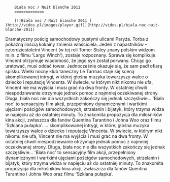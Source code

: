 
        Biała noc / Nuit blanche 2011 
        =============
        
        [![Biała noc / Nuit blanche 2011 ](http://vidos.pl/images/player.gif)](http://vidos.pl/biala-noc-nuit-blanche-2011)
        
        
 Dramatyczny pościg samochodowy pustymi ulicami Paryża. Torba z pokaźną ilością kokainy zmienia właściciela. Jeden z napastników – czterdziestoletni Vincent (w tej roli Tomer Sisley znany polskim widzom m.in. z filmu 'Largo Winch'), zostaje rozpoznany. Sprawa się komplikuje. Vincent otrzymuje wiadomość, że jego syn został porwany. Chcąc go uratować, musi oddać towar. Jednocześnie okazuje się, że sam padł ofiarą spisku. Wielki nocny klub taneczny Le Tarmac staje się sceną skomplikowanej intrygi, w której głośna muzyka towarzyszy walce o dziecko i reputację Vincenta. W świecie, w którym nikt nikomu nie ufa, Vincent nie ma wyjścia i musi grać na dwa fronty. W ostatniej chwili niespodziewanie otrzymuje jednak pomoc z najmniej oczekiwanej strony. Długa, biała noc nie dla wszystkich zakończy się jednak szczęśliwie… 'Biała noc' to sensacyjny film akcji, przepełniony dynamicznymi i wartkimi ujęciami pościgów samochodowych, strzelanin i bijatyk, który trzyma widza w napięciu aż do ostatniej minuty. To znakomita propozycja dla miłośników kina akcji, zwłaszcza dla fanów Quentina Tarantino i Johna Woo oraz filmu 'Szklana pułapka'.  ... skomplikowanej intrygi, w której głośna muzyka towarzyszy walce o dziecko i reputację Vincenta. W świecie, w którym nikt nikomu nie ufa, Vincent nie ma wyjścia i musi grać na dwa fronty. W ostatniej chwili niespodziewanie otrzymuje jednak pomoc z najmniej oczekiwanej strony. Długa, biała noc nie dla wszystkich zakończy się jednak szczęśliwie… 'Biała noc' to sensacyjny film akcji, przepełniony dynamicznymi i wartkimi ujęciami pościgów samochodowych, strzelanin i bijatyk, który trzyma widza w napięciu aż do ostatniej minuty. To znakomita propozycja dla miłośników kina akcji, zwłaszcza dla fanów Quentina Tarantino i Johna Woo oraz filmu 'Szklana pułapka'.
    